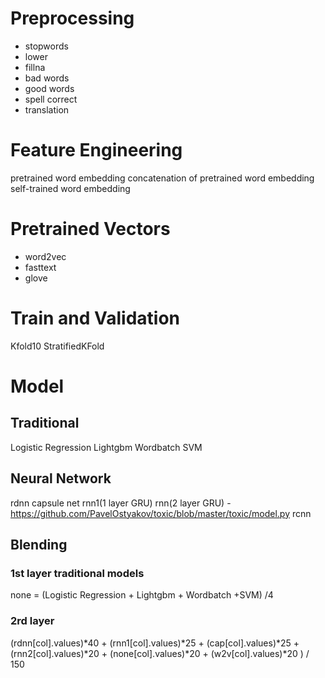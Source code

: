 
# Preprocessing
- stopwords
- lower
- fillna
- bad words
- good words
- spell correct 
- translation

# Feature Engineering
pretrained word embedding
concatenation of pretrained word embedding
self-trained word embedding

# Pretrained Vectors
- word2vec
- fasttext
- glove

# Train and Validation
Kfold10
StratifiedKFold

# Model
## Traditional 
Logistic Regression
Lightgbm
Wordbatch
SVM

## Neural Network
rdnn 
capsule net 
rnn1(1 layer GRU)
rnn(2 layer GRU) - https://github.com/PavelOstyakov/toxic/blob/master/toxic/model.py
rcnn

## Blending
### 1st layer traditional models
none = (Logistic Regression + Lightgbm + Wordbatch +SVM) /4
### 2rd layer
(rdnn[col].values)*40 +
              (rnn1[col].values)*25 +
              (cap[col].values)*25 +
              (rnn2[col].values)*20 +
              (none[col].values)*20 +
              (w2v[col].values)*20 
             ) / 150
